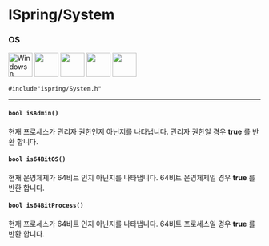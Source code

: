 ﻿# ISpring/System


### OS
<img src="https://i.imgur.com/ElCyyzT.png" title="Windows8" width="48">
<img src="https://i.imgur.com/d67ToiK.png" width="48">
<img src="https://i.imgur.com/O5bye0l.png" width="48">
<img src="https://i.imgur.com/XFJ2SfL.png" width="48">
<img src="https://i.imgur.com/u1NhcaW.jpg" width="48">


`#include"ispring/System.h"`
* * *

#### `bool isAdmin()`
현재 프로세스가 관리자 권한인지 아닌지를 나타냅니다. 관리자 권한일 경우 **true** 를 반환 합니다.

#### `bool is64BitOS()`
현재 운영체제가 64비트 인지 아닌지를 나타냅니다. 64비트 운영체제일 경우 **true** 를 반환 합니다.

#### `bool is64BitProcess()`
현재 프로세스가 64비트 인지 아닌지를 나타냅니다. 64비트 프로세스일 경우 **true** 를 반환 합니다.

